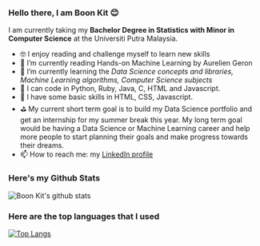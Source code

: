 ### Hello there, I am Boon Kit 😊
I am currently taking my **Bachelor Degree in Statistics with Minor in Computer Science** at the Universiti Putra Malaysia.
- 🤓 I enjoy reading and challenge myself to learn new skills
- 🔭 I’m currently reading Hands-on Machine Learning by Aurelien Geron
- 🌱 I’m currently learning the *Data Science concepts and libraries, Machine Learning algorithms, Computer Science subjects*
- 🐣 I can code in Python, Ruby, Java, C, HTML and Javascript.
- 🐣 I have some basic skills in HTML, CSS, Javascript.
- ⛳ My current short term goal is to build my Data Science portfolio and get an internship for my summer break this year. My long term goal would be having a Data Science or Machine Learning career and help more people to start planning their goals and make progress towards their dreams.
- 📫 How to reach me: my [LinkedIn profile](https://www.linkedin.com/in/boon-kit-gan-64349b164/)


### Here's my Github Stats
![Boon Kit's github stats](https://github-readme-stats.vercel.app/api?username=Ganthology&show_icons=true)
### Here are the top languages that I used
[![Top Langs](https://github-readme-stats.vercel.app/api/top-langs/?username=Ganthology)](https://github.com/Ganthology/github-readme-stats)

<!--
**Ganthology/Ganthology** is a ✨ _special_ ✨ repository because its `README.md` (this file) appears on your GitHub profile.

Here are some ideas to get you started:

- 🔭 I’m currently working on ...
- 🌱 I’m currently learning ...
- 👯 I’m looking to collaborate on ...
- 🤔 I’m looking for help with ...
- 💬 Ask me about ...
- 📫 How to reach me: ...
- 😄 Pronouns: ...
- ⚡ Fun fact: ...
-->
